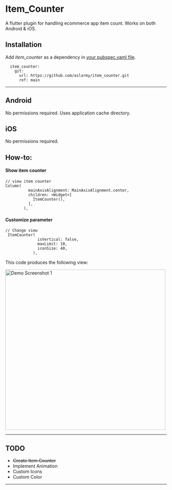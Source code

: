 # Item_Counter

A flutter plugin for handling ecommerce app item count. Works on both Android & iOS.

<!-- [![Pub Package](https://img.shields.io/pub/v/advance_pdf_viewer.svg?style=flat-square)](https://pub.dartlang.org/packages/advance_pdf_viewer) -->


## Installation

Add  *item_counter*  as a dependency in [your pubspec.yaml file](https://flutter.io/platform-plugins/).
```
  item_counter:
    git:
      url: https://github.com/aslarmy/item_counter.git
      ref: main
```

---

## Android
No permissions required. Uses application cache directory.

## iOS
No permissions required.

## How-to:

#### Show item counter
```
// view item counter
Column(
          mainAxisAlignment: MainAxisAlignment.center,
          children: <Widget>[
            ItemCounter(),
          ],
        ),
```

#### Customize parameter
```
// Change view
 ItemCounter(
              isVertical: false,
              maxLimit: 10,
              iconSize: 40,
            ),
```

This code produces the following view:

<img height="500px" src="https://raw.githubusercontent.com/lohanidamodar/pdf_viewer/master/demo.png" alt="Demo Screenshot 1"/>

---

## TODO

* ~~Create Item Counter~~
* Implement Animation
* Custom Icons
* Custom Color

---
<!--
#### Third-party packages used

| Name | Description  |
|-|-|
| [path_provider](https://pub.dartlang.org/packages/path_provider)               | A Flutter plugin for finding commonly used locations on the filesystem. Supports iOS and Android.            |
| [flutter_cache_manager](https://pub.dartlang.org/packages/flutter_cache_manager)       | A CacheManager to download and cache files in the cache directory of the app. Various settings on how long to keep a file can be changed. |
| [numberpicker](https://pub.dartlang.org/packages/numberpicker)                | NumberPicker is a custom widget designed for choosing an integer or decimal number by scrolling spinners. |
| [flutter_advanced_networkimage](https://pub.dartlang.org/packages/flutter_advanced_networkimage) | An advanced image provider provides caching and retrying for flutter app. Now with zoomable widget and transition to image widget. | ~~>
